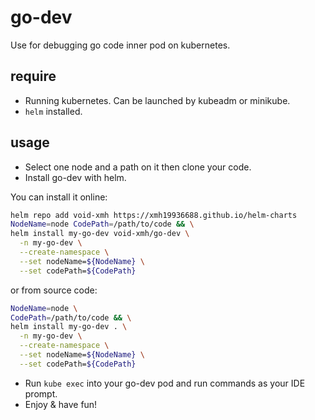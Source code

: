 # go-dev

Use for debugging go code inner pod on kubernetes.

## require

- Running kubernetes. Can be launched by kubeadm or minikube.
- `helm` installed. 

## usage

- Select one node and a path on it then clone your code.
- Install go-dev with helm.

You can install it online:

```sh
helm repo add void-xmh https://xmh19936688.github.io/helm-charts
NodeName=node CodePath=/path/to/code && \
helm install my-go-dev void-xmh/go-dev \
  -n my-go-dev \
  --create-namespace \
  --set nodeName=${NodeName} \
  --set codePath=${CodePath}
```

or from source code:

```sh
NodeName=node \
CodePath=/path/to/code && \
helm install my-go-dev . \
  -n my-go-dev \
  --create-namespace \
  --set nodeName=${NodeName} \
  --set codePath=${CodePath}
```

- Run `kube exec` into your go-dev pod and run commands as your IDE prompt.
- Enjoy & have fun!
